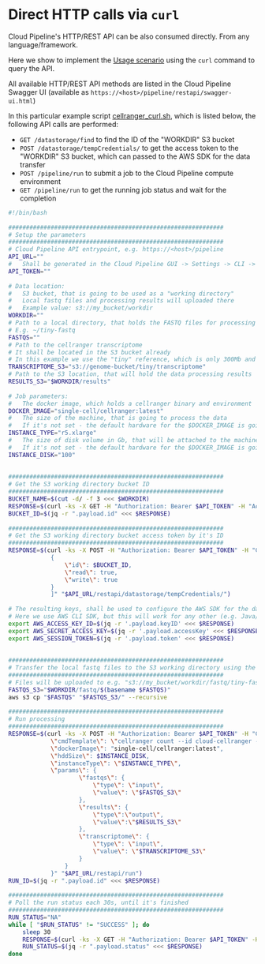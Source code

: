 # Direct HTTP calls via `curl`

Cloud Pipeline's HTTP/REST API can be also consumed directly. From any language/framework.

Here we show to implement the [Usage scenario](API_tutorials.md) using the `curl` command to query the API.

All available HTTP/REST API methods are listed in the Cloud Pipeline Swagger UI (available as `https://<host>/pipeline/restapi/swagger-ui.html`)

In this particular example script [cellranger_curl.sh](attachments/direct_http_example/cellranger_curl.sh), which is listed below, the following API calls are performed:

* `GET /datastorage/find` to find the ID of the "WORKDIR" S3 bucket
* `POST /datastorage/tempCredentials/` to get the access token to the "WORKDIR" S3 bucket, which can passed to the AWS SDK for the data transfer
* `POST /pipeline/run` to submit a job to the Cloud Pipeline compute environment
* `GET /pipeline/run` to get the running job status and wait for the completion

```bash
#!/bin/bash
 
#############################################################
# Setup the parameters
#############################################################
# Cloud Pipeline API entrypoint, e.g. https://<host>/pipeline
API_URL=""
#   Shall be generated in the Cloud Pipeline GUI -> Settings -> CLI -> Generate access key
API_TOKEN=""
 
# Data location:
#   S3 bucket, that is going to be used as a "working directory"
#   Local fastq files and processing results will uploaded there
#   Example value: s3://my_bucket/workdir
WORKDIR=""
# Path to a local directory, that holds the FASTQ files for processing
# E.g. ~/tiny-fastq
FASTQS=""
# Path to the cellranger transcriptome
# It shall be located in the S3 bucket already
# In this example we use the "tiny" reference, which is only 300Mb and allows to debug jobs quickly
TRANSCRIPTOME_S3="s3://genome-bucket/tiny/transcriptome"
# Path to the S3 location, that will hold the data processing results
RESULTS_S3="$WORKDIR/results"
 
# Job parameters:
#   The docker image, which holds a cellranger binary and environment
DOCKER_IMAGE="single-cell/cellranger:latest"
#   The size of the machine, that is going to process the data
#   If it's not set - the default hardware for the $DOCKER_IMAGE is going to used
INSTANCE_TYPE="r5.xlarge"
#   The size of disk volume in Gb, that will be attached to the machine defined by $INSTANCE_TYPE
#   If it's not set - the default hardware for the $DOCKER_IMAGE is going to used
INSTANCE_DISK="100"
 
 
#############################################################
# Get the S3 working directory bucket ID
#############################################################
BUCKET_NAME=$(cut -d/ -f 3 <<< $WORKDIR)
RESPONSE=$(curl -ks -X GET -H "Authorization: Bearer $API_TOKEN" -H "Accept: application/json" "$API_URL/restapi/datastorage/find?id=$BUCKET_NAME")
BUCKET_ID=$(jq -r ".payload.id" <<< $RESPONSE)
 
#############################################################
# Get the S3 working directory bucket access token by it's ID
#############################################################
RESPONSE=$(curl -ks -X POST -H "Authorization: Bearer $API_TOKEN" -H "Content-Type: application/json" -H "Accept: application/json" -d "[
            {
                \"id\": $BUCKET_ID,
                \"read\": true,
                \"write\": true
            }
            ]" "$API_URL/restapi/datastorage/tempCredentials/")
 
# The resulting keys, shall be used to configure the AWS SDK for the data transfer
# Here we use AWS CLI SDK, but this will work for any other (e.g. Java/JS/Go/Python/...)
export AWS_ACCESS_KEY_ID=$(jq -r '.payload.keyID' <<< $RESPONSE)
export AWS_SECRET_ACCESS_KEY=$(jq -r '.payload.accessKey' <<< $RESPONSE)
export AWS_SESSION_TOKEN=$(jq -r '.payload.token' <<< $RESPONSE)
 
 
#############################################################
# Transfer the local fastq files to the S3 working directory using the direct call to AWS SDK
#############################################################
# Files will be uploaded to e.g. "s3://my_bucket/workdir/fastq/tiny-fastq/"
FASTQS_S3="$WORKDIR/fastq/$(basename $FASTQS)"
aws s3 cp "$FASTQS" "$FASTQS_S3/" --recursive
 
#############################################################
# Run processing
#############################################################
RESPONSE=$(curl -ks -X POST -H "Authorization: Bearer $API_TOKEN" -H "Content-Type: application/json" -H "Accept: application/json" -d "{
            \"cmdTemplate\": \"cellranger count --id cloud-cellranger --fastqs \$fastqs --transcriptome \$transcriptome\",
            \"dockerImage\": "single-cell/cellranger:latest",
            \"hddSize\": $INSTANCE_DISK,
            \"instanceType\": \"$INSTANCE_TYPE\",
            \"params\": {
                    \"fastqs\": {
                        \"type\": \"input\",
                        \"value\": \"$FASTQS_S3\"
                    },
                    \"results\": {
                        \"type\":\"output\",
                        \"value\":\"$RESULTS_S3\"
                    },
                    \"transcriptome\": {
                        \"type\": \"input\",
                        \"value\": \"$TRANSCRIPTOME_S3\"
                    }
                }
            }" "$API_URL/restapi/run")
RUN_ID=$(jq -r ".payload.id" <<< $RESPONSE)
 
#############################################################
# Poll the run status each 30s, until it's finished
#############################################################
RUN_STATUS="NA"
while [ "$RUN_STATUS" != "SUCCESS" ]; do
    sleep 30
    RESPONSE=$(curl -ks -X GET -H "Authorization: Bearer $API_TOKEN" -H "Accept: application/json" "$API_URL/restapi/run/$RUN_ID")
    RUN_STATUS=$(jq -r ".payload.status" <<< $RESPONSE)
done
```
